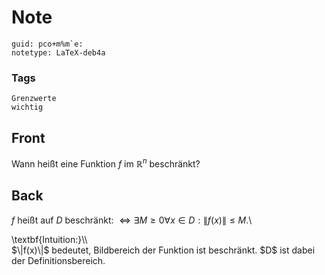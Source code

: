 # Note
```
guid: pco+m%m`e:
notetype: LaTeX-deb4a
```

### Tags
```
Grenzwerte
wichtig
```

## Front
Wann heißt eine Funktion $f$ im $\mathbb{R}^n$ beschränkt?

## Back
$f$ heißt auf $D$ beschränkt: $\Leftrightarrow \exists M \geq 0 \forall x \in D:\|f(x)\| \leq M$.\\<div>
</div><div>\textbf{Intuition:}\\</div><div>$<span>\|f(x)\|</span><span>$ bedeutet, Bildbereich der Funktion ist beschränkt. $D$ ist dabei der Definitionsbereich.</span></div><div>
</div>
